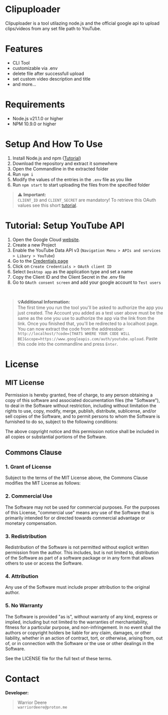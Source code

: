 # Clipuploader
 Clipuploader is a tool utilazing node.js and the official google api to upload clips/videos from any set file path to YouTube.

# Features
- CLI Tool
- customizable via .env
- delete file after successfull upload
- set custom video description and title
- and more...

# Requirements
- Node.js v21.1.0 or higher
- NPM 10.9.0 or higher

# Setup And How To Use
 1. Install Node.js and npm ([Tutorial](https://docs.npmjs.com/downloading-and-installing-node-js-and-npm))
 2. Download the repository and extract it somewhere
 3. Open the Commandline in the extracted folder
 4. Run `npm i`
 5. Modify the values of the entries in the `.env` file as you like 
 6. Run `npm start` to start uploading the files from the specified folder

> ⚠️ **Important:** <br>
> `CLIENT_ID` and `CLIENT_SECRET` are mandatory! To retrieve this OAuth values see this short [tutorial](#tutorial-setup-youtube-api).

# Tutorial: Setup YouTube API
1. Open the Google Cloud [website](https://console.cloud.google.com/).
2. Create a new Project
3. Enable the YouTube Data API v3 (`Navigation Menu > APIs and services > Libary > YouTube`)
4. Go to the [Credentials page](https://console.cloud.google.com/apis/credentials)
5. Click on ``Create Credentials > OAuth client ID`` 
6. Select `Desktop app` as the application type and set a name
7. Copy the Client ID and the Client Secret in the .env file
8. Go to `OAuth consent screen` and add your google account to `Test users`

<br>

> **💡Additional Information:** <br>
> The first time you run the tool you'll be asked to authorize the app you just created. The Account you added as a test user above must be the same as the one you use to authorize the app via the link from the link. Once you finished that, you'll be redirected to a localhost page. You can now extract the code from the addressbar: ``http://localhost/?code=[THATS WHERE YOUR CODE WILL BE]&scope=https://www.googleapis.com/auth/youtube.upload``. Paste this code into the commandline and press ``Enter``.

# License

## MIT License

Permission is hereby granted, free of charge, to any person obtaining a copy
of this software and associated documentation files (the "Software"), to deal
in the Software without restriction, including without limitation the rights
to use, copy, modify, merge, publish, distribute, sublicense, and/or sell
copies of the Software, and to permit persons to whom the Software is
furnished to do so, subject to the following conditions:

The above copyright notice and this permission notice shall be included in all
copies or substantial portions of the Software.

## Commons Clause

### 1. Grant of License
Subject to the terms of the MIT License above, the Commons Clause modifies the MIT License as follows:

### 2. Commercial Use
The Software may not be used for commercial purposes. For the purposes of this License, "commercial use" means any use of the Software that is primarily intended for or directed towards commercial advantage or monetary compensation.

### 3. Redistribution
Redistribution of the Software is not permitted without explicit written permission from the author. This includes, but is not limited to, distribution of the Software as part of a software package or in any form that allows others to use or access the Software.

### 4. Attribution
Any use of the Software must include proper attribution to the original author.

### 5. No Warranty
The Software is provided "as is", without warranty of any kind, express or implied, including but not limited to the warranties of merchantability, fitness for a particular purpose, and non-infringement. In no event shall the authors or copyright holders be liable for any claim, damages, or other liability, whether in an action of contract, tort, or otherwise, arising from, out of, or in connection with the Software or the use or other dealings in the Software.

See the LICENSE file for the full text of these terms.

# Contact
**Developer:** 
> Warrior Deere <br>
> `warriordeere@proton.me`